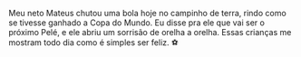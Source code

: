 Meu neto Mateus chutou uma bola hoje no campinho de terra, rindo como se tivesse ganhado a Copa do Mundo. Eu disse pra ele que vai ser o próximo Pelé, e ele abriu um sorrisão de orelha a orelha. Essas crianças me mostram todo dia como é simples ser feliz. ⚽
